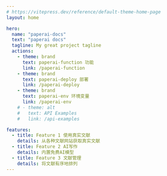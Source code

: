 ```yaml
---
# https://vitepress.dev/reference/default-theme-home-page
layout: home

hero:
  name: "paperai-docs"
  text: "paperai docs"
  tagline: My great project tagline
  actions:
    - theme: brand
      text: paperai-function 功能
      link: /paperai-function
    - theme: brand
      text: paperai-deploy 部署
      link: /paperai-deploy
    - theme: brand
      text: paperai-env 环境变量
      link: /paperai-env
    # - theme: alt
    #   text: API Examples
    #   link: /api-examples

features:
  - title: Feature 1 使用真实文献
    details: 从各种文献网站获取真实文献
  - title: Feature 2 AI写作
    details: 内置免费AI模型
  - title: Feature 3 文献管理
    details: 将文献有序地排列
---
```

